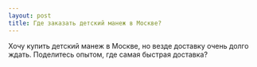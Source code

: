 ```yaml
---
layout: post 
title: Где заказать детский манеж в Москве? 
--- 
```

Хочу купить детский манеж в Москве, но везде доставку очень долго ждать. Поделитесь опытом, где самая быстрая доставка?
